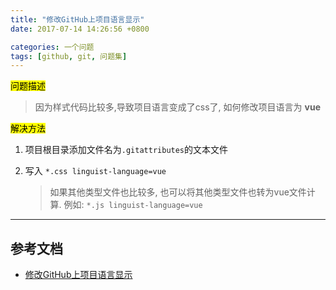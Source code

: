 ```yaml
---
title: "修改GitHub上项目语言显示"
date: 2017-07-14 14:26:56 +0800

categories: 一个问题
tags: [github, git, 问题集]
---
```


<mark>问题描述</mark>

>因为样式代码比较多,导致项目语言变成了css了, 如何修改项目语言为 **vue**

<mark>解决方法</mark>

1. 项目根目录添加文件名为`.gitattributes`的文本文件

1. 写入 `*.css linguist-language=vue`

    >如果其他类型文件也比较多, 也可以将其他类型文件也转为vue文件计算.  例如: `*.js linguist-language=vue`

---
## 参考文档
- [修改GitHub上项目语言显示](http://www.jianshu.com/p/d4bd6ef22a80)
